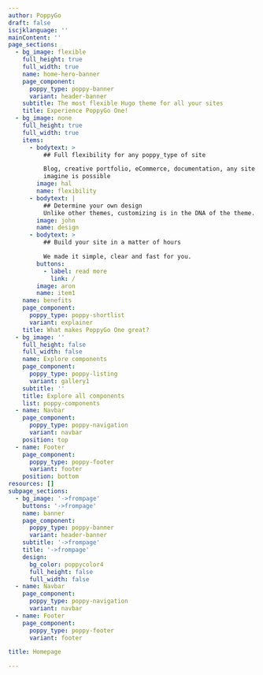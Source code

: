 ```yaml
---
author: PoppyGo
draft: false
iscjklanguage: ''
mainContent: ''
page_sections:
  - bg_image: flexible
    full_height: true
    full_width: true
    name: home-hero-banner
    page_component:
      poppy_type: poppy-banner
      variant: header-banner
    subtitle: The most flexible Hugo theme for all your sites
    title: Experience PoppyGo One!
  - bg_image: none
    full_height: true
    full_width: true
    items:
      - bodytext: >
          ## Full flexibility for any poppy_type of site

          Blog, creative portfolio, eCommerce, documentation, any site you can
          imagine is possible
        image: hal
        name: flexibility
      - bodytext: |
          ## Determine your own design
          Unlike other themes, customizing is in the DNA of the theme.
        image: john
        name: design
      - bodytext: >
          ## Build your site in a matter of hours

          We made it simple, clear and fast for you.
        buttons:
          - label: read more
            link: /
        image: aron
        name: item1
    name: benefits
    page_component:
      poppy_type: poppy-shortlist
      variant: explainer
    title: What makes PoppyGo One great?
  - bg_image: ''
    full_height: false
    full_width: false
    name: Explore components
    page_component:
      poppy_type: poppy-listing
      variant: gallery1
    subtitle: ''
    title: Explore all components
    list: poppy-components
  - name: Navbar
    page_component:
      poppy_type: poppy-navigation
      variant: navbar
    position: top
  - name: Footer
    page_component:
      poppy_type: poppy-footer
      variant: footer
    position: bottom
resources: []
subpage_sections:
  - bg_image: '->frompage'
    buttons: '->frompage'
    name: banner
    page_component:
      poppy_type: poppy-banner
      variant: header-banner
    subtitle: '->frompage'
    title: '->frompage'
    design:
      bg_color: poppycolor4
      full_height: false
      full_width: false
  - name: Navbar
    page_component:
      poppy_type: poppy-navigation
      variant: navbar
  - name: Footer
    page_component:
      poppy_type: poppy-footer
      variant: footer

title: Homepage

---
```

